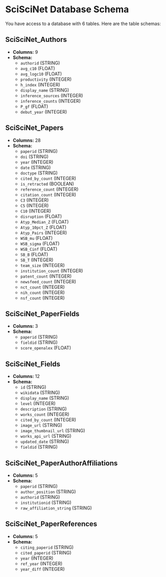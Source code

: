 # SciSciNet Database Schema

You have access to a database with 6 tables. Here are the table schemas:

## SciSciNet_Authors
- **Columns:** 9
- **Schema:**
  - `authorid` (STRING)
  - `avg_c10` (FLOAT)
  - `avg_logc10` (FLOAT)
  - `productivity` (INTEGER)
  - `h_index` (INTEGER)
  - `display_name` (STRING)
  - `inference_sources` (INTEGER)
  - `inference_counts` (INTEGER)
  - `P_gf` (FLOAT)
  - `debut_year` (INTEGER)

## SciSciNet_Papers
- **Columns:** 28
- **Schema:**
  - `paperid` (STRING)
  - `doi` (STRING)
  - `year` (INTEGER)
  - `date` (STRING)
  - `doctype` (STRING)
  - `cited_by_count` (INTEGER)
  - `is_retracted` (BOOLEAN)
  - `reference_count` (INTEGER)
  - `citation_count` (INTEGER)
  - `C3` (INTEGER)
  - `C5` (INTEGER)
  - `C10` (INTEGER)
  - `disruption` (FLOAT)
  - `Atyp_Median_Z` (FLOAT)
  - `Atyp_10pct_Z` (FLOAT)
  - `Atyp_Pairs` (INTEGER)
  - `WSB_mu` (FLOAT)
  - `WSB_sigma` (FLOAT)
  - `WSB_Cinf` (FLOAT)
  - `SB_B` (FLOAT)
  - `SB_T` (INTEGER)
  - `team_size` (INTEGER)
  - `institution_count` (INTEGER)
  - `patent_count` (INTEGER)
  - `newsfeed_count` (INTEGER)
  - `nct_count` (INTEGER)
  - `nih_count` (INTEGER)
  - `nsf_count` (INTEGER)

## SciSciNet_PaperFields
- **Columns:** 3
- **Schema:**
  - `paperid` (STRING)
  - `fieldid` (STRING)
  - `score_openalex` (FLOAT)

## SciSciNet_Fields
- **Columns:** 12
- **Schema:**
  - `id` (STRING)
  - `wikidata` (STRING)
  - `display_name` (STRING)
  - `level` (INTEGER)
  - `description` (STRING)
  - `works_count` (INTEGER)
  - `cited_by_count` (INTEGER)
  - `image_url` (STRING)
  - `image_thumbnail_url` (STRING)
  - `works_api_url` (STRING)
  - `updated_date` (STRING)
  - `fieldid` (STRING)

## SciSciNet_PaperAuthorAffiliations
- **Columns:** 5
- **Schema:**
  - `paperid` (STRING)
  - `author_position` (STRING)
  - `authorid` (STRING)
  - `institutionid` (STRING)
  - `raw_affiliation_string` (STRING)

## SciSciNet_PaperReferences
- **Columns:** 5
- **Schema:**
  - `citing_paperid` (STRING)
  - `cited_paperid` (STRING)
  - `year` (INTEGER)
  - `ref_year` (INTEGER)
  - `year_diff` (INTEGER)